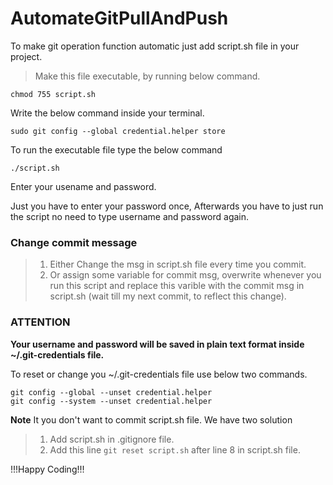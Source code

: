 # AutomateGitPullAndPush
To make git operation function automatic just add script.sh file in your project.

>Make this file executable, by running below command.
```
chmod 755 script.sh
```
Write the below command inside your terminal.
```
sudo git config --global credential.helper store
```
To run the executable file type the below command
```
./script.sh
```

Enter your usename and password.

Just you have to enter your password once, Afterwards you have to just run the script no need to type username and password again.

### Change commit message
> 1. Either Change the msg in script.sh file every time you commit.
> 2. Or assign some variable for commit msg, overwrite whenever you run this script and replace this varible with the commit msg in script.sh  (wait till my next commit, to reflect this change).

### ATTENTION
**Your username and password will be saved in plain text format inside ~/.git-credentials file.**

To reset or change you ~/.git-credentials file use below two commands.
```
git config --global --unset credential.helper
git config --system --unset credential.helper
```

**Note**
It you don't want to commit script.sh file. We have two solution
>1. Add script.sh in .gitignore file.
>2. Add this line ```git reset script.sh``` after line 8 in script.sh file.

!!!Happy Coding!!!

